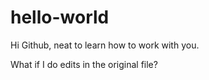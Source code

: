 # hello-world

Hi Github, neat to learn how to work with you. 

What if I do edits in the original file?
